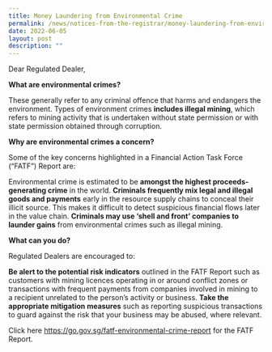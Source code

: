 ```yaml
---
title: Money Laundering from Environmental Crime
permalink: /news/notices-from-the-registrar/money-laundering-from-environmental-crime
date: 2022-06-05
layout: post
description: ""
---
```

Dear Regulated Dealer,

**What are environmental crimes?**  

These generally refer to any criminal offence that harms and endangers the environment. Types of environment crimes **includes illegal mining**, which refers to mining activity that is undertaken without state permission or with state permission obtained through corruption.

**Why are environmental crimes a concern?**

Some of the key concerns highlighted in a Financial Action Task Force (“FATF”) Report are:

Environmental crime is estimated to be **amongst the highest proceeds-generating crime** in the world.
**Criminals frequently mix legal and illegal goods and payments** early in the resource supply chains to conceal their illicit source. This makes it difficult to detect suspicious financial flows later in the value chain.
**Criminals may use ‘shell and front’ companies to launder gains** from environmental crimes such as illegal mining. 
 

**What can you do?**

Regulated Dealers are encouraged to:

**Be alert to the potential risk indicators** outlined in the FATF Report such as customers with mining licences operating in or around conflict zones or transactions with frequent payments from companies involved in mining to a recipient unrelated to the person’s activity or business.
**Take the appropriate mitigation measures** such as reporting suspicious transactions to guard against the risk that your business may be abused, where relevant. 
 
Click here <https://go.gov.sg/fatf-environmental-crime-report> for the FATF Report. 
